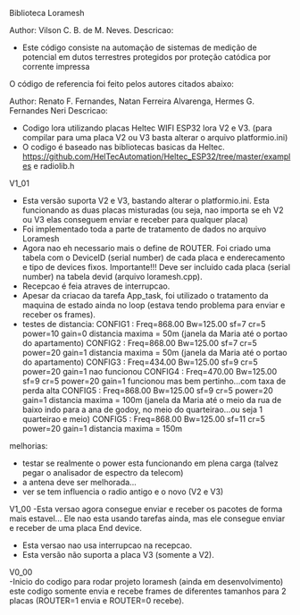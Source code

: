 Biblioteca Loramesh

Author: Vilson C. B. de M. Neves.
Descricao:  
   - Este código consiste na automação de sistemas de medição de potencial em dutos terrestres protegidos por proteção catódica 
   por corrente impressa

O código de referencia foi feito pelos autores citados abaixo:

Author: Renato F. Fernandes, Natan Ferreira Alvarenga, Hermes G. Fernandes Neri
Descricao:  
   - Codigo lora utilizando placas Heltec WIFI ESP32 lora V2 e V3. 
    (para compilar para uma placa V2 ou V3 basta alterar o arquivo platformio.ini)
   - O codigo é baseado nas bibliotecas basicas da Heltec.
   https://github.com/HelTecAutomation/Heltec_ESP32/tree/master/examples
   e radiolib.h 

V1_01
   - Esta versão suporta V2 e V3, bastando alterar o platformio.ini. Esta funcionando as duas placas misturadas (ou seja, nao importa se eh V2 ou V3 elas conseguem enviar e receber para qualquer placa)
   - Foi implementado toda a parte de tratamento de dados no arquivo Loramesh
   - Agora nao eh necessario mais o define de ROUTER. Foi criado uma tabela com o DeviceID (serial number) de cada placa e enderecamento e tipo de devices fixos. 
     Importante!!! Deve ser incluido cada placa (serial number) na tabela devid (arquivo loramesh.cpp).
   - Recepcao é feia atraves de interrupcao. 
   - Apesar da criacao da tarefa App_task, foi utilizado o tratamento da maquina de estado ainda no loop (estava tendo problema para enviar e receber os frames).
   - testes de distancia:
   CONFIG1 : Freq=868.00 Bw=125.00 sf=7 cr=5 power=10 gain=0
   distancia maxima = 50m (janela da Maria até o portao do apartamento)
   CONFIG2 : Freq=868.00 Bw=125.00 sf=7 cr=5 power=20 gain=1
   distancia maxima = 50m (janela da Maria até o portao do apartamento)
   CONFIG3 : Freq=434.00 Bw=125.00 sf=9 cr=5 power=20 gain=1
   nao funcionou
   CONFIG4 : Freq=470.00 Bw=125.00 sf=9 cr=5 power=20 gain=1
   funcionou mas bem pertinho...com taxa de perda alta
   CONFIG5 : Freq=868.00 Bw=125.00 sf=9 cr=5 power=20 gain=1
   distancia maxima = 100m (janela da Maria até o meio da rua de baixo indo para a ana de godoy, no meio do quarteirao...ou seja 1 quarteirao e meio)
   CONFIG5 : Freq=868.00 Bw=125.00 sf=11 cr=5 power=20 gain=1
   distancia maxima = 150m
   
   melhorias:
   - testar se realmente o power esta funcionando em plena carga (talvez pegar o analisador de espectro da telecom)
   - a antena deve ser melhorada...
   - ver se tem influencia o radio antigo e o novo (V2 e V3)

V1_00
   -Esta versao agora consegue enviar e receber os pacotes de forma mais estavel...
   Ele nao esta usando tarefas ainda, mas ele consegue enviar e receber de uma placa End device. 
   - Esta versao nao usa interrupcao na recepcao.
   - Esta versão não suporta a placa V3 (somente a V2).

V0_00   
   -Inicio do codigo para rodar projeto loramesh (ainda em desenvolvimento)
   este codigo somente envia e recebe frames de diferentes tamanhos para 2 placas (ROUTER=1 envia e ROUTER=0 recebe).

   
